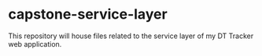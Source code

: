 # capstone-service-layer
 This repository will house files related to the service layer of my DT Tracker web application.
